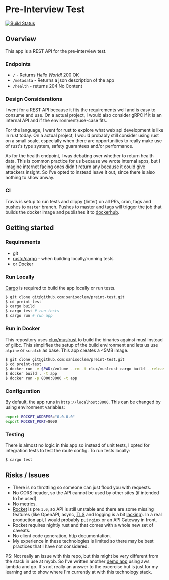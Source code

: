 # Pre-Interview Test

[![Build Status](https://travis-ci.com/sanisoclem/preint-test.svg?branch=master)](https://travis-ci.com/sanisoclem/preint-test)

## Overview

This app is a REST API for the pre-interview test.

### Endpoints

 - `/` - Returns *Hello World!* 200 OK
 - `/metadata` - Returns a json description of the app
 - `/health` - returns 204 No Content

### Design Considerations

I went for a REST API because it fits the requirements well and is easy to consume and use. On a actual project, I would also consider gRPC if it is an internal API and if the environment/use-case fits.

For the language, I went for rust to explore what web api development is like in rust today. On a actual project, I would probably still consider using rust on a small scale, especially when there are opportunities to really make use of rust's type system, safety guarantees and/or performance.

As for the health endpoint, I was debating over whether to return health data. This is common practice for us because we wrote internal apps, but I imagine internet facing ones didn't return any because it could give attackers insight. So I've opted to instead leave it out, since there is also nothing to show anway.

### CI

Travis is setup to run tests and clippy (linter) on all PRs, cron, tags and pushes to `master` branch. Pushes to master and tags will trigger the job that builds the docker image and publishes it to [dockerhub](image).

## Getting started

### Requirements
 - git
 - [rustc/cargo](rustup) - when building locally/running tests
 - or Docker

### Run Locally

[Cargo](rustup) is required to build the app locally or run tests.

```bash
$ git clone git@github.com:sanisoclem/preint-test.git
$ cd preint-test
$ cargo build
$ cargo test # run tests
$ cargo run # run app
```

### Run in Docker

This repository uses [clux/muslrust](muslrust) to build the binaries against musl instead of glibc. This simplifies the setup of the build environment and lets us use `alpine` or `scratch` as base. This app creates a <5MB image.

```bash
$ git clone git@github.com:sanisoclem/preint-test.git
$ cd preint-test
$ docker run -v $PWD:/volume --rm -t clux/muslrust cargo build --release # builds the app in the current dir
$ docker build . -t app
$ docker run -p 8000:8000 -t app
```

### Configuration

By default, the app runs in `http://localhost:8000`. This can be changed by using environment variables:

```bash
export ROCKET_ADDRESS="0.0.0.0"
export ROCKET_PORT=8000
```

### Testing

There is almost no logic in this app so instead of unit tests, I opted for integration tests to test the route config. To run tests locally:

```bash
$ cargo test
```

## Risks / Issues

 - There is no throttling so someone can just flood you with requests.
 - No CORS header, so the API cannot be used by other sites (if intended to be used)
 - No metrics.
 - [Rocket](rocket) is pre `1.0`, so API is still unstable and there are some missing features (like OpenAPI, async, [TLS](TLS) and logging is a bit [lacking](logging)). In a real production api, I would probably put `nginx` or an API Gateway in front.
 - Rocket requires nightly rust and that comes with a whole new set of caveats.
 - No client code generation, http documentation.
 - My experience in these technologies is limited so there may be best practices that I have not considered.
 
 
 PS: Not really an issue with this repo, but this might be very different from the stack in use at myob. So I've written another [demo app](https://github.com/sanisoclem/iro-iro) using aws lambda and go. It's not really an answer to the excercise but is just for my learning and to show where I'm currently at with this technology stack.

[rocket]: http://rocket.rs
[logging]: https://github.com/SergioBenitez/Rocket/issues/21
[TLS]: https://rocket.rs/v0.4/guide/configuration/#configuring-tls
[rustup]: https://rustup.rs/
[muslrust]: https://github.com/clux/muslrust/
[image]: https://hub.docker.com/r/potatoengineering/rustaroo-api
